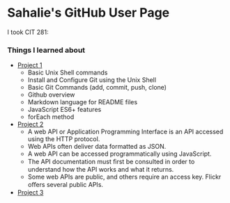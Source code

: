 # Sahalie's GitHub User Page

I took CIT 281:

### Things I learned about

- [Project 1](https://uo-cit.github.io.project-1-sahaliea)
  -  Basic Unix Shell commands
  -  Install and Configure Git using the Unix Shell
  -  Basic Git Commands (add, commit, push, clone)
  -  Github overview
  -  Markdown language for README files
  -  JavaScript ES6+ features
  -  forEach method
- [Project 2](https://uo-cit.github.io.project-2-sahaliea)
  -  A web API or Application Programming Interface is an API accessed using the HTTP protocol.
  -  Web APIs often deliver data formatted as JSON.
  -  A web API can be accessed programmatically using JavaScript.
  -  The API documentation must ﬁrst be consulted in order to understand how the API works and what it returns.
  -  Some web APIs are public, and others require an access key. Flickr oﬀers several public APIs.
- [Project 3](https://uo-cit.github.io.project-3-sahaliea)
